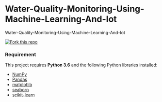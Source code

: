 # Water-Quality-Monitoring-Using-Machine-Learning-And-Iot
Water-Quality-Monitoring-Using-Machine-Learning-And-Iot

<a href="https://github.com/debrup416"><img style="position: relative; top: 0; left: 0; border: 0;" src="https://media.giphy.com/media/h6x0ROdzJy4TKyUu1b/giphy-downsized-large.gif?cid=790b76112fae8a6f01617e97b4aa0922fb883cf2bbe3ce69&rid=giphy-downsized-large.gif&ct=g" alt=" Fork this repo" data-canonical-></a>

### Requirement

This project requires **Python 3.6** and the following Python libraries installed:

- [NumPy](http://www.numpy.org/)
- [Pandas](http://pandas.pydata.org)
- [matplotlib](http://matplotlib.org/)
- [seaborn](https://seaborn.pydata.org/installing.html)
- [scikit-learn](http://scikit-learn.org/stable/)
